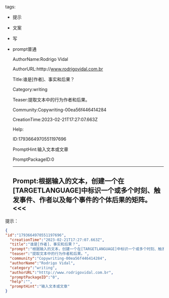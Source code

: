   tags: 
- 提示
- 文案
- 写
- prompt普通

  AuthorName:Rodrigo Vidal

  AuthorURL:htttp://www.rodrigovidal.com.br

  Title:谁是[作者]、事实和后果？

  Category:writing

  Teaser:提取文本中的行为作者和后果。

  Community:Copywriting-00ea56f446414284

  CreationTime:2023-02-21T17:27:07.663Z

  Help:

  ID:1793664970551197696

  PromptHint:输入文本或文章

  PromptPackageID:0

  ---

  ## Prompt:根据输入的文本，创建一个在[TARGETLANGUAGE]中标识一个或多个时刻、触发事件、作者以及每个事件的个体后果的矩阵。<<<
提示：

  ```json
  {
  "id":"1793664970551197696",
    "creationTime":"2023-02-21T17:27:07.663Z",
    "title":"谁是[作者]、事实和后果？",
    "prompt":"根据输入的文本，创建一个在[TARGETLANGUAGE]中标识一个或多个时刻、触发事件、作者以及每个事件的个体后果的矩阵。<<<\n提示：",
    "teaser":"提取文本中的行为作者和后果。",
    "community":"Copywriting-00ea56f446414284",
    "authorName":"Rodrigo Vidal",
    "category":"writing",
    "authorURL":"htttp://www.rodrigovidal.com.br",
    "promptPackageID":"0",
    "help":"",
    "promptHint":"输入文本或文章"
  }
  ```
